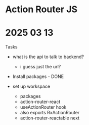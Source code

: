 # Action Router JS

# 2025 03 13

Tasks
- what is the api to talk to backend?
  - i guess just the url?

- Install packages - DONE

- set up workspace
  - packages
   - action-router-react
    - useActionRouter hook
    - also exports RxActionRouter
   - action-router-reactable next